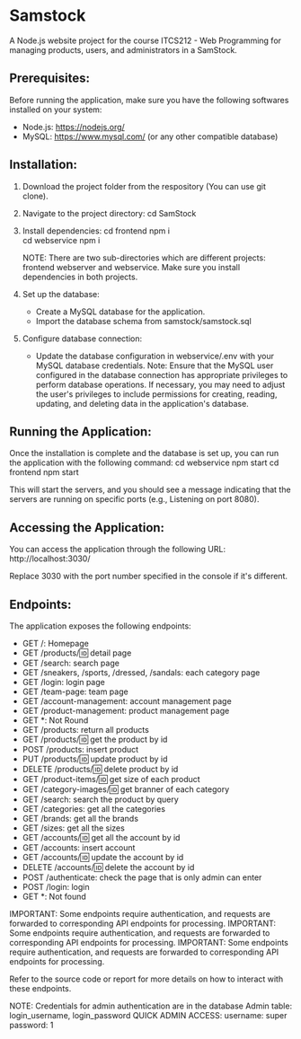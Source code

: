 # Samstock
A Node.js website project for the course ITCS212 - Web Programming for managing products, users, and administrators in a SamStock.

## Prerequisites:
Before running the application, make sure you have the following softwares installed on your system:
- Node.js: https://nodejs.org/
- MySQL: https://www.mysql.com/ (or any other compatible database)

## Installation:
1. Download the project folder from the respository (You can use git clone).

2. Navigate to the project directory:
   cd SamStock

3. Install dependencies:
   cd frontend
   npm i	
   cd webservice
   npm i
   
   NOTE: There are two sub-directories which are different projects: frontend webserver and webservice. Make sure you install dependencies in both projects.

4. Set up the database:
   - Create a MySQL database for the application.
   - Import the database schema from samstock/samstock.sql

5. Configure database connection:
   - Update the database configuration in webservice/.env with your MySQL database credentials.
   Note: Ensure that the MySQL user configured in the database connection has appropriate privileges to perform database operations. 
   If necessary, you may need to adjust the user's privileges to include permissions for creating, reading, updating, and deleting data in the application's database.

## Running the Application:
Once the installation is complete and the database is set up, you can run the application with the following command:
   cd webservice
   npm start
   cd frontend
   npm start

This will start the servers, and you should see a message indicating that the servers are running on specific ports (e.g., Listening on port 8080).

## Accessing the Application:
You can access the application through the following URL:
   http://localhost:3030/

Replace 3030 with the port number specified in the console if it's different.

## Endpoints:
The application exposes the following endpoints:

- GET /: Homepage
- GET /products/:id: detail page
- GET /search: search page
- GET /sneakers, /sports, /dressed, /sandals: each category page
- GET /login: login page
- GET /team-page: team page
- GET /account-management: account management page
- GET /product-management: product management page
- GET *: Not Round
- GET /products: return all products
- GET /products/:id: get the product by id
- POST /products: insert product
- PUT /products/:id: update product by id
- DELETE /products/:id: delete product by id
- GET /product-items/:id: get size of each product
- GET /category-images/:id: get branner of each category
- GET /search: search the product by query
- GET /categories: get all the categories
- GET /brands: get all the brands
- GET /sizes: get all the sizes
- GET /accounts/:id: get all the account by id
- GET /accounts: insert account
- GET /accounts/:id: update the account by id
- DELETE /accounts/:id: delete the account by id
- POST /authenticate: check the page that is only admin can enter
- POST /login: login
- GET *: Not found

IMPORTANT: Some endpoints require authentication, and requests are forwarded to corresponding API endpoints for processing.
IMPORTANT: Some endpoints require authentication, and requests are forwarded to corresponding API endpoints for processing.
IMPORTANT: Some endpoints require authentication, and requests are forwarded to corresponding API endpoints for processing.

Refer to the source code or report for more details on how to interact with these endpoints.

NOTE: Credentials for admin authentication are in the database Admin table: login_username, login_password
QUICK ADMIN ACCESS:
   username: super
   password: 1
